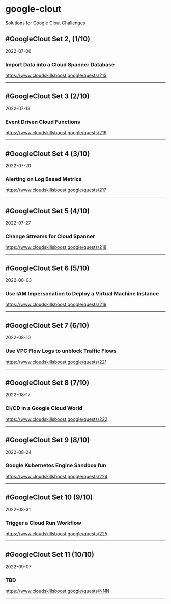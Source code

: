 # google-clout
Solutions for Google Clout Challenges

## #GoogleClout Set 2, (1/10)
2022-07-06
### Import Data into a Cloud Spanner Database<br>
https://www.cloudskillsboost.google/quests/215<br>
<hr>

## #GoogleClout Set 3 (2/10)
2022-07-13
### Event Driven Cloud Functions<br>
https://www.cloudskillsboost.google/quests/216<br>
<hr>

## #GoogleClout Set 4 (3/10)
2022-07-20
### Alerting on Log Based Metrics<br>
https://www.cloudskillsboost.google/quests/217<br>
<hr>

## #GoogleClout Set 5 (4/10)
2022-07-27
### Change Streams for Cloud Spanner<br>
https://www.cloudskillsboost.google/quests/218<br>
<hr>

## #GoogleClout Set 6 (5/10)
2022-08-03
### Use IAM Impersonation to Deploy a Virtual Machine Instance<br>
https://www.cloudskillsboost.google/quests/219<br>
<hr>

## #GoogleClout Set 7 (6/10)
2022-08-10
### Use VPC Flow Logs to unblock Traffic Flows<br>
https://www.cloudskillsboost.google/quests/221<br>
<hr>

## #GoogleClout Set 8 (7/10)
2022-08-17
### CI/CD in a Google Cloud World<br>
https://www.cloudskillsboost.google/quests/222<br>
<hr>

## #GoogleClout Set 9 (8/10)
2022-08-24
### Google Kubernetes Engine Sandbox fun<br>
https://www.cloudskillsboost.google/quests/224<br>
<hr>

## #GoogleClout Set 10 (9/10)
2022-08-31
### Trigger a Cloud Run Workflow<br>
https://www.cloudskillsboost.google/quests/225<br>
<hr>

## #GoogleClout Set 11 (10/10)
2022-09-07
### TBD<br>
https://www.cloudskillsboost.google/quests/NNN<br>
<hr>
